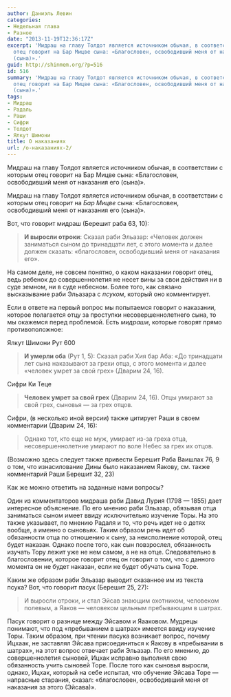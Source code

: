 ```yaml
---
author: Даниэль Левин
categories:
- Недельная глава
- Разное
date: "2013-11-19T12:36:17Z"
excerpt: 'Мидраш на главу Толдот является источником обычая, в соответствии с которым
  отец говорит на Бар Мицве сына: «Благословен, освободивший меня от наказания его
  (сына)».'
guid: http://shinmem.org/?p=516
id: 516
summary: 'Мидраш на главу Толдот является источником обычая, в соответствии с которым
  отец говорит на Бар Мицве сына: «Благословен, освободивший меня от наказания его
  (сына)».'
tags:
- Мидраш
- Радаль
- Раши
- Сифри
- Толдот
- Ялкут Шимони
title: О наказаниях
url: /о-наказаниях-2/
---
```

Мидраш на главу Толдот является источником обычая, в соответствии с которым отец говорит на Бар Мицве сына: «Благословен, освободивший меня от наказания его (сына)».<!--more-->

Мидраш на главу Толдот является источником обычая, в соответствии с которым отец говорит на _Бар Мицве_ сына: «Благословен, освободивший меня от наказания его (сына)». 

Вот, что говорит мидраш (Берешит раба 63, 10): 

> **И выросли отроки**: Сказал раби Эльазар: «Человек должен заниматься сыном до тринадцати лет, с этого момента и далее должен сказать: «благословен, освободивший меня от наказания его».

На самом деле, не совсем понятно, о каком наказании говорит отец, ведь ребенок до совершеннолетия не несет вины за свои действия ни в суде земном, ни в суде небесном. Более того, как связано высказывание раби Эльазара с _псуком_, который оно комментирует. 

Если в ответе на первый вопрос мы попытаемся говорит о наказании, которое полагается отцу за проступки несовершеннолетнего сына, то мы окажемся перед проблемой. Есть _мидраши_, которые говорят прямо противоположное: 

Ялкут Шимони Рут 600 

> **И умерли оба** (Рут 1, 5): Сказал раби Хия бар Аба: «До тринадцати лет сына наказывают за грехи отца, с этого момента и далее «человек умрет за свой грех» (Дварим 24, 16).

Сифри Ки Теце 

> **Человек умрет за свой грех** (Дварим 24, 16). Отцы умирают за свой грех, сыновья — за грех отцов.

Сифри, (в несколько иной версии) также цитирует Раши в своем комментарии (Дварим 24, 16): 

> Однако тот, кто еще не муж, умирает из-за греха отца, несовершеннолетние умирают по воле Небес за грех их отцов.

(Возможно здесь следует также привести Берешит Раба Ваишлах 76, 9 о том, что изнасилование Дины было наказанием Яакову, см. также комментарий Раши Берешит 32, 23) 

Как же можно ответить на заданные нами вопросы? 

Один из комментаторов мидраша раби Давид Лурия (1798 — 1855) дает интересное объяснение. По его мнению раби Эльазар, обязывая отца заниматься сыном имеет ввиду исключительно изучение Торы. На это также указывает, по мнению Радаля и то, что речь идет не о детях вообще, а именно о сыновьях. Таким образом речь идет об обязанности отца по отношению к сыну, за неисполнение которой, отец будет наказан. Однако после того, как сын повзрослел, обязанность изучать Тору лежит уже не нем самом, а не на отце. Следовательно в благословении, которое говорит отец он говорит о том, что с данного момента он не будет наказан, если не будет обучать сына Торе. 

Каким же образом раби Эльазар выводит сказанное им из текста псука? Вот, что говорит пасук (Берешит 25, 27): 

> И выросли отроки, и стал Эйсав знающим охотником, человеком полевым, а Яаков — человеком цельным пребывающим в шатрах.

Пасук говорит о разнице между Эйсавом и Яааковом. Мудрецы понимают, что под «пребыванием в шатрах» имеется ввиду изучение Торы. Таким образом, при чтении пасука возникает вопрос, почему Ицхаак, не заставлял Эйсава присоединиться к Яакову в «пребывании в шатрах», на этот вопрос отвечает раби Эльазар. По его мнению, до совершеннолетия сыновей, Ицхак исправно выполнял свою обязанность учить сыновей Торе. После того как сыновья выросли, однако, Ицхак, который на себе испытал, что обучение Эйсава Торе — напрасные старания, сказал: «благословен, освободивший меня от наказания за этого (Эйсава)».
